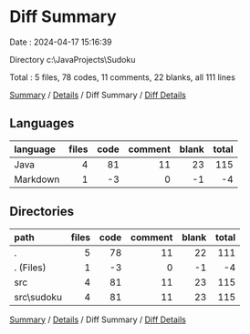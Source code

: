 # Diff Summary

Date : 2024-04-17 15:16:39

Directory c:\\JavaProjects\\Sudoku

Total : 5 files,  78 codes, 11 comments, 22 blanks, all 111 lines

[Summary](results.md) / [Details](details.md) / Diff Summary / [Diff Details](diff-details.md)

## Languages
| language | files | code | comment | blank | total |
| :--- | ---: | ---: | ---: | ---: | ---: |
| Java | 4 | 81 | 11 | 23 | 115 |
| Markdown | 1 | -3 | 0 | -1 | -4 |

## Directories
| path | files | code | comment | blank | total |
| :--- | ---: | ---: | ---: | ---: | ---: |
| . | 5 | 78 | 11 | 22 | 111 |
| . (Files) | 1 | -3 | 0 | -1 | -4 |
| src | 4 | 81 | 11 | 23 | 115 |
| src\\sudoku | 4 | 81 | 11 | 23 | 115 |

[Summary](results.md) / [Details](details.md) / Diff Summary / [Diff Details](diff-details.md)